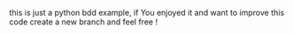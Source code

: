 this is just a python bdd example, if You enjoyed it and want to improve this code
create a new branch and feel free !